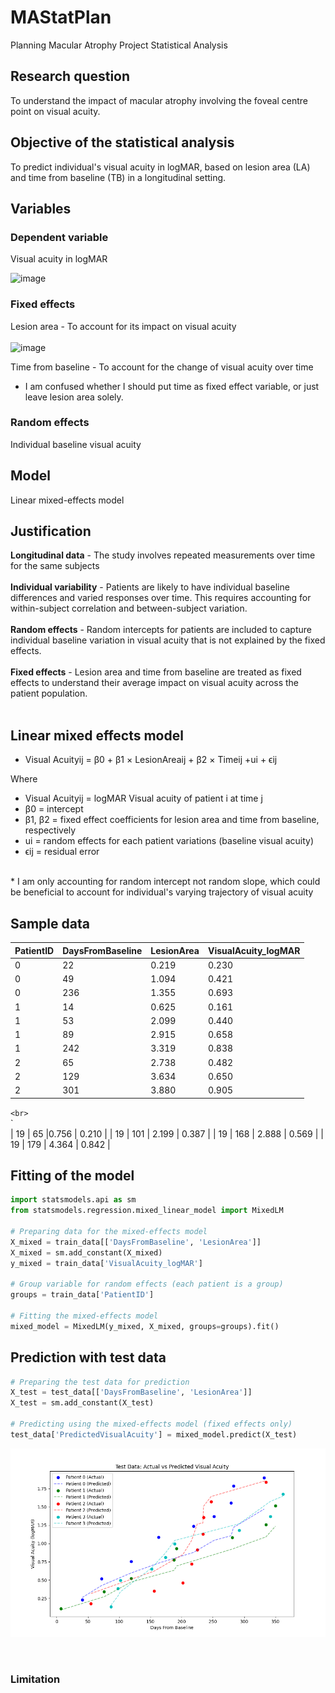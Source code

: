 # MAStatPlan
Planning Macular Atrophy Project Statistical Analysis

## Research question 

To understand the impact of macular atrophy involving the foveal centre point on visual acuity.

## Objective of the statistical analysis

To predict individual's visual acuity in logMAR, based on lesion area (LA) and time from baseline (TB) in a longitudinal setting. 

## Variables 

### Dependent variable 

Visual acuity in logMAR 

![image](https://github.com/hcha3232/MAStatPlan/assets/130141508/f07125a5-1028-47ef-a7aa-bb4c31fc30a9)



### Fixed effects 

Lesion area - To account for its impact on visual acuity <br><br>
![image](https://github.com/hcha3232/MAStatPlan/assets/130141508/1e350ce0-8b48-4287-8ff5-2638817c87e2)
<br>

Time from baseline - To account for the change of visual acuity over time 
  - I am confused whether I should put time as fixed effect variable, or just leave lesion area solely.

### Random effects

Individual baseline visual acuity 

## Model 

Linear mixed-effects model 

## Justification 

**Longitudinal data** - The study involves repeated measurements over time for the same subjects<br><br>
**Individual variability** - Patients are likely to have individual baseline differences and varied responses over time. This requires accounting for within-subject correlation and between-subject variation.<br><br>
**Random effects** - Random intercepts for patients are included to capture individual baseline variation in visual acuity that is not explained by the fixed effects.<br><br>
**Fixed effects** - Lesion area and time from baseline are treated as fixed effects to understand their average impact on visual acuity across the patient population.<br><br>

## Linear mixed effects model 

* Visual Acuityij = β0 + β1 × LesionAreaij + β2 × Timeij +ui + ϵij

Where

* Visual Acuityij = logMAR Visual acuity of patient i at time j
* β0 = intercept
* β1, β2 = fixed effect coefficients for lesion area and time from baseline, respectively 
* ui = random effects for each patient variations (baseline visual acuity)
* ϵij = residual error
<br>
* I am only accounting for random intercept not random slope, which could be beneficial to account for individual's varying trajectory of visual acuity 

## Sample data

| PatientID | DaysFromBaseline | LesionArea | VisualAcuity_logMAR |
| ---       | ---              | ---        | ---                 |
| 0 | 22 | 0.219 | 0.230 |
| 0 | 49 | 1.094 | 0.421 |
| 0 | 236 | 1.355 | 0.693 |
| 1 | 14 | 0.625 | 0.161 |
| 1 | 53 | 2.099 | 0.440 | 
| 1 | 89 | 2.915 | 0.658 |
| 1 | 242 | 3.319 | 0.838 |
| 2 | 65 | 2.738 | 0.482 |
| 2 | 129 | 3.634 | 0.650 |
| 2 | 301 | 3.880 | 0.905 |
`<br>
`<br>
`<br>
| 19 | 65 |0.756 | 0.210 |
| 19 | 101 | 2.199 | 0.387 |
| 19 | 168 | 2.888 | 0.569 |
| 19 | 179 | 4.364 | 0.842 |

## Fitting of the model 

```py
import statsmodels.api as sm
from statsmodels.regression.mixed_linear_model import MixedLM

# Preparing data for the mixed-effects model
X_mixed = train_data[['DaysFromBaseline', 'LesionArea']]
X_mixed = sm.add_constant(X_mixed)
y_mixed = train_data['VisualAcuity_logMAR']

# Group variable for random effects (each patient is a group)
groups = train_data['PatientID']

# Fitting the mixed-effects model
mixed_model = MixedLM(y_mixed, X_mixed, groups=groups).fit()
```

## Prediction with test data 

```py
# Preparing the test data for prediction
X_test = test_data[['DaysFromBaseline', 'LesionArea']]
X_test = sm.add_constant(X_test)

# Predicting using the mixed-effects model (fixed effects only)
test_data['PredictedVisualAcuity'] = mixed_model.predict(X_test)
```

![alt text](https://github.com/hcha3232/MAStatPlan/blob/main/Figure_1.png?raw=true)

<br>

### Limitation 




























